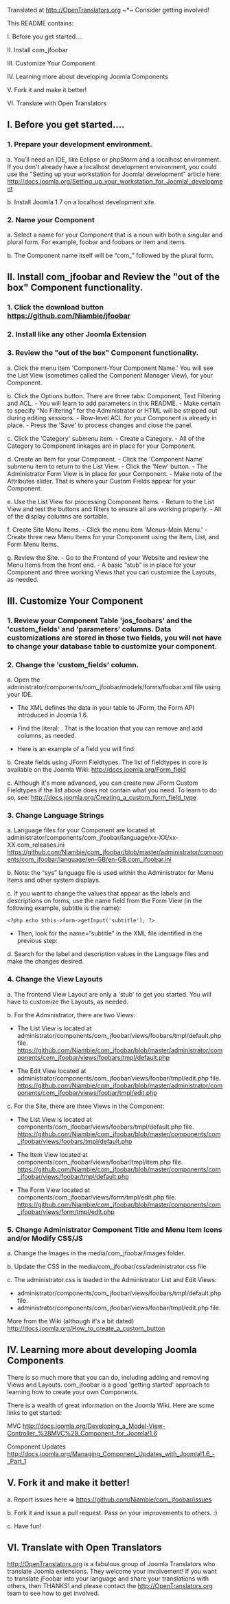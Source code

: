 Translated at http://OpenTranslators.org ~*~ Consider getting involved!


This README contains:

I. Before you get started....

II. Install com_jfoobar

III. Customize Your Component

IV. Learning more about developing Joomla Components

V. Fork it and make it better!

VI. Translate with Open Translators



## I. Before you get started....

### 1.  Prepare your development environment.

a. You’ll need an IDE, like Eclipse or phpStorm and a localhost environment. If you don't already have a localhost development environment, you could use the "Setting up your workstation for Joomla! development" article here: http://docs.joomla.org/Setting_up_your_workstation_for_Joomla!_development

b. Install Joomla 1.7 on a localhost development site.

### 2. Name your Component

a. Select a name for your Component that is a noun with both a singular and plural form. For example, foobar and foobars or item and items.

b. The Component name itself will be “com_” followed by the plural form.



## II. Install com_jfoobar and Review the "out of the box" Component functionality.


### 1. Click the download button https://github.com/Niambie/jfoobar

### 2. Install like any other Joomla Extension

### 3. Review the "out of the box" Component functionality.

a. Click the menu item 'Component-Your Component Name.' You will see the List View (sometimes called the Component Manager View), for your Component.

b. Click the Options button. There are three tabs: Component, Text Filtering and ACL.
    - You will learn to add parameters in this README.
    - Make certain to specify “No Filtering” for the Administrator or HTML will be stripped out during editing sessions.
    - Row-level ACL for your Component is already in place.
    - Press the 'Save' to process changes and close the panel.

c. Click the 'Category' submenu item.
    - Create a Category.
    - All of the Category to Component linkages are in place for your Component.

d. Create an Item for your Component.
    - Click the 'Component Name' submenu item to return to the List View.
    - Click the 'New' button.
    - The Administrator Form View is in place for your Component.
    - Make note of the Attributes slider. That is where your Custom Fields appear for your Component.

e. Use the List View for processing Component Items.
    - Return to the List View and test the buttons and filters to ensure all are working properly.
    - All of the display columns are sortable.

f. Create Site Menu Items.
    - Click the menu item 'Menus-Main Menu.'
    - Create three new Menu Items for your Component using the Item, List, and Form Menu Items.

g. Review the Site.
    - Go to the Frontend of your Website and review the Menu Items from the front end.
    - A basic “stub” is in place for your Component and three working Views that you can customize the Layouts, as needed.


## III. Customize Your Component

### 1. Review your Component Table 'jos_foobars' and the 'custom_fields' and 'parameters' columns. Data customizations are stored in those two fields, you will not have to change your database table to customize your component.

### 2. Change the 'custom_fields' column.

a. Open the administrator/components/com_jfoobar/models/forms/foobar.xml file using your IDE.

- The XML defines the data in your table to JForm, the Form API introduced in Joomla 1.6.
- Find the literal: <fields name="custom_fields">. That is the location that you can remove and add columns, as needed.
- Here is an example of a field you will find:

    <field
        name="link1"
        type="url"
        label="COM_FOOBARS_FIELD_LINK1_LABEL"
        description="COM_FOOBARS_FIELD_LINK1_DESC"
        class="inputbox"
        size="30"
    />

b. Create fields using JForm Fieldtypes. The list of fieldtypes in core is available on the Joomla Wiki: http://docs.joomla.org/Form_field

c. Although it's more advanced, you can create new JForm Custom Fieldtypes if the list above does not contain what you need. To learn to do so, see: http://docs.joomla.org/Creating_a_custom_form_field_type


### 3. Change Language Strings

a. Language files for your Component are located at administrator/components/com_jfoobar/language/xx-XX/xx-XX.com_releases.ini
https://github.com/Niambie/com_jfoobar/blob/master/administrator/components/com_jfoobar/language/en-GB/en-GB.com_jfoobar.ini

b. Note: the “sys” language file is used within the Administrator for Menu Items and other system displays.

c. If you want to change the values that appear as the labels and descriptions on forms, use the name field from the Form View (in the following example, subtitle is the name):

    <?php echo $this->form->getInput('subtitle'); ?>

- Then, look for the name=”subtitle” in the XML file identified in the previous step:

    <field
        name="subtitle"
        type="text"
        label="COM_FOOBARS_FIELD_SUBTITLE_LABEL"
        description="COM_FOOBARS_FIELD_SUBTITLE_DESC"
        class="inputbox"
        size="30"
    />

d. Search for the label and description values in the Language files and make the changes desired.


### 4. Change the View Layouts

a. The frontend View Layout are only a 'stub' to get you started. You will have to customize the Layouts, as needed.

b. For the Administrator, there are two Views:

- The List View is located at administrator/components/com_jfoobar/views/foobars/tmpl/default.php file.
https://github.com/Niambie/com_jfoobar/blob/master/administrator/components/com_jfoobar/views/foobars/tmpl/default.php

- The Edit View located at administrator/components/com_jfoobar/views/foobar/tmpl/edit.php file.
https://github.com/Niambie/com_jfoobar/blob/master/administrator/components/com_jfoobar/views/foobar/tmpl/edit.php

c. For the Site, there are three Views in the Component:

- The List View is located at components/com_jfoobar/views/foobars/tmpl/default.php file.
https://github.com/Niambie/com_jfoobar/blob/master/components/com_jfoobar/views/foobars/tmpl/default.php

- The Item View located at components/com_jfoobar/views/foobar/tmpl/item.php file.
https://github.com/Niambie/com_jfoobar/blob/master/components/com_jfoobar/views/foobar/tmpl/default.php

- The Form View located at components/com_jfoobar/views/form/tmpl/edit.php file.
https://github.com/Niambie/com_jfoobar/blob/master/components/com_jfoobar/views/form/tmpl/edit.php


### 5. Change Administrator Component Title and Menu Item Icons and/or Modify CSS/JS

a. Change the Images in the media/com_jfoobar/images folder.

b. Update the CSS in the media/com_jfoobar/css/administrator.css file

c. The administrator.css is loaded in the Administrator List and Edit Views:
- administrator/components/com_jfoobar/views/foobars/tmpl/default.php file.
- administrator/components/com_jfoobar/views/foobar/tmpl/edit.php file.

More from the Wiki (although it's a bit dated) http://docs.joomla.org/How_to_create_a_custom_button


## IV. Learning more about developing Joomla Components

There is so much more that you can do, including adding and removing Views and Layouts. com_jfoobar is a good 'getting started' approach to learning how to create your own Components.

There is a wealth of great information on the Joomla Wiki. Here are some links to get started:

MVC http://docs.joomla.org/Developing_a_Model-View-Controller_%28MVC%29_Component_for_Joomla!1.6

Component Updates http://docs.joomla.org/Managing_Component_Updates_with_Joomla!1.6_-_Part_1



## V. Fork it and make it better!

a. Report issues here => https://github.com/Niambie/com_jfoobar/issues

b. Fork it and issue a pull request. Pass on your improvements to others. :)

c. Have fun!


## VI. Translate with Open Translators

http://OpenTranslators.org is a fabulous group of Joomla Translators who translate Joomla extensions. They welcome your involvement!
If you want to translate jFoobar into your language and share your translations with others, then THANKS! and please contact the http://OpenTranslators.org team to see how to get involved.